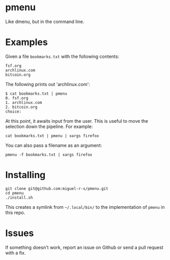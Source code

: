 # pmenu

Like dmenu, but in the command line.

# Examples

Given a file `bookmarks.txt` with the following contents:

```
fsf.org
archlinux.com
bitcoin.org
```

The following prints out 'archlinux.com':

```
$ cat bookmarks.txt | pmenu
0. fsf.org
1. archlinux.com
2. bitcoin.org
choice:
```
At this point, it awaits input from the user.
This is useful to move the selection down the pipeline. For example:

```
cat bookmarks.txt | pmenu | xargs firefox
```

You can also pass a filename as an argument:

```
pmenu -f bookmarks.txt | xargs firefox
```

# Installing

```
git clone git@github.com:miguel-r-s/pmenu.git
cd pmenu
./install.sh
```

This creates a symlink from `~/.local/bin/` to the implementation of `pmenu` in this repo.

# Issues

If something doesn't work, report an issue on Github or send a pull request with a fix.
